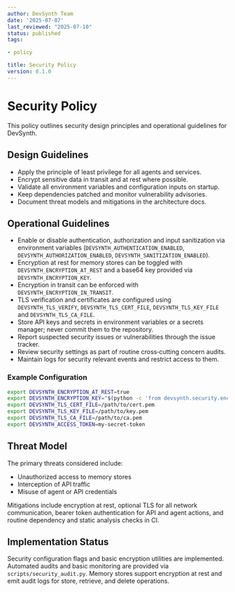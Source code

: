 ```yaml
---
author: DevSynth Team
date: '2025-07-07'
last_reviewed: "2025-07-10"
status: published
tags:

- policy

title: Security Policy
version: 0.1.0
---
```


# Security Policy

This policy outlines security design principles and operational guidelines for DevSynth.

## Design Guidelines

- Apply the principle of least privilege for all agents and services.
- Encrypt sensitive data in transit and at rest where possible.
- Validate all environment variables and configuration inputs on startup.
- Keep dependencies patched and monitor vulnerability advisories.
- Document threat models and mitigations in the architecture docs.


## Operational Guidelines

- Enable or disable authentication, authorization and input sanitization via environment variables (`DEVSYNTH_AUTHENTICATION_ENABLED`, `DEVSYNTH_AUTHORIZATION_ENABLED`, `DEVSYNTH_SANITIZATION_ENABLED`).
- Encryption at rest for memory stores can be toggled with `DEVSYNTH_ENCRYPTION_AT_REST` and a base64 key provided via `DEVSYNTH_ENCRYPTION_KEY`.
- Encryption in transit can be enforced with `DEVSYNTH_ENCRYPTION_IN_TRANSIT`.
- TLS verification and certificates are configured using `DEVSYNTH_TLS_VERIFY`, `DEVSYNTH_TLS_CERT_FILE`, `DEVSYNTH_TLS_KEY_FILE` and `DEVSYNTH_TLS_CA_FILE`.
- Store API keys and secrets in environment variables or a secrets manager; never commit them to the repository.
- Report suspected security issues or vulnerabilities through the issue tracker.
- Review security settings as part of routine cross‑cutting concern audits.
- Maintain logs for security relevant events and restrict access to them.


### Example Configuration

```bash
export DEVSYNTH_ENCRYPTION_AT_REST=true
export DEVSYNTH_ENCRYPTION_KEY="$(python -c 'from devsynth.security.encryption import generate_key; print(generate_key())')"
export DEVSYNTH_TLS_CERT_FILE=/path/to/cert.pem
export DEVSYNTH_TLS_KEY_FILE=/path/to/key.pem
export DEVSYNTH_TLS_CA_FILE=/path/to/ca.pem
export DEVSYNTH_ACCESS_TOKEN=my-secret-token
```

## Threat Model

The primary threats considered include:

- Unauthorized access to memory stores
- Interception of API traffic
- Misuse of agent or API credentials


Mitigations include encryption at rest, optional TLS for all network
communication, bearer token authentication for API and agent actions,
and routine dependency and static analysis checks in CI.
## Implementation Status
Security configuration flags and basic encryption utilities are implemented.
Automated audits and basic monitoring are provided via `scripts/security_audit.py`.
Memory stores support encryption at rest and emit audit logs for store, retrieve,
and delete operations.
